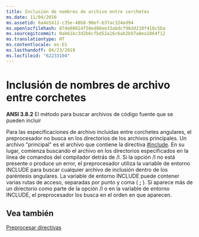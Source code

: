 ```yaml
---
title: Inclusión de nombres de archivo entre corchetes
ms.date: 11/04/2016
ms.assetid: 6a4e5411-c35e-48b8-90ef-b37ac324ed94
ms.openlocfilehash: 87de00814f58ed86ee33abdcf96dd210f418c5ba
ms.sourcegitcommit: 0ab61bc3d2b6cfbd52a16c6ab2b97a8ea1864f12
ms.translationtype: HT
ms.contentlocale: es-ES
ms.lasthandoff: 04/23/2019
ms.locfileid: "62233104"
---
```

# <a name="including-bracketed-filenames"></a>Inclusión de nombres de archivo entre corchetes

**ANSI 3.8.2** El método para buscar archivos de código fuente que se pueden incluir

Para las especificaciones de archivo incluidas entre corchetes angulares, el preprocesador no busca en los directorios de los archivos principales. Un archivo "principal" es el archivo que contiene la directiva [#include](../preprocessor/hash-include-directive-c-cpp.md). En su lugar, comienza buscando el archivo en los directorios especificados en la línea de comandos del compilador detrás de /I. Si la opción /I no está presente o produce un error, el preprocesador utiliza la variable de entorno INCLUDE para buscar cualquier archivo de inclusión dentro de los paréntesis angulares. La variable de entorno INCLUDE puede contener varias rutas de acceso, separadas por punto y coma ( **;** ). Si aparece más de un directorio como parte de la opción /I o en la variable de entorno INCLUDE, el preprocesador los busca en el orden en que aparecen.

## <a name="see-also"></a>Vea también

[Preprocesar directivas](../c-language/preprocessing-directives.md)
